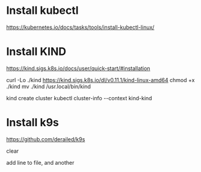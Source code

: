 # Install kubectl
https://kubernetes.io/docs/tasks/tools/install-kubectl-linux/

# Install KIND
https://kind.sigs.k8s.io/docs/user/quick-start/#installation

curl -Lo ./kind https://kind.sigs.k8s.io/dl/v0.11.1/kind-linux-amd64
chmod +x ./kind
mv ./kind /usr.local/bin/kind

kind create cluster
kubectl cluster-info --context kind-kind

# Install k9s
https://github.com/derailed/k9s

clear

add line to file, and another

